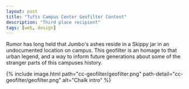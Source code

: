```yaml
---
layout: post
title: "Tufts Campus Center Geofilter Contest"
description: "Third place recipient"
tags: [web, design]
---
```


Rumor has long held that Jumbo's ashes reside in a Skippy jar in an undocumented location on campus. This geofilter is an homage to that urban legend, and a way to inform future generations about some of the stranger parts of this campuses history.

{% include image.html path="cc-geofilter/geofilter.png" path-detail="cc-geofilter/geofilter.png" alt="Chalk intro" %}


